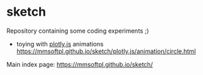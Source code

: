 # sketch

Repository containing some coding experiments ;)

* toying with [plotly.js](https://plot.ly/javascript/) animations 
https://mmsoftpl.github.io/sketch/plotly.js/animation/circle.html

Main index page:
https://mmsoftpl.github.io/sketch/




